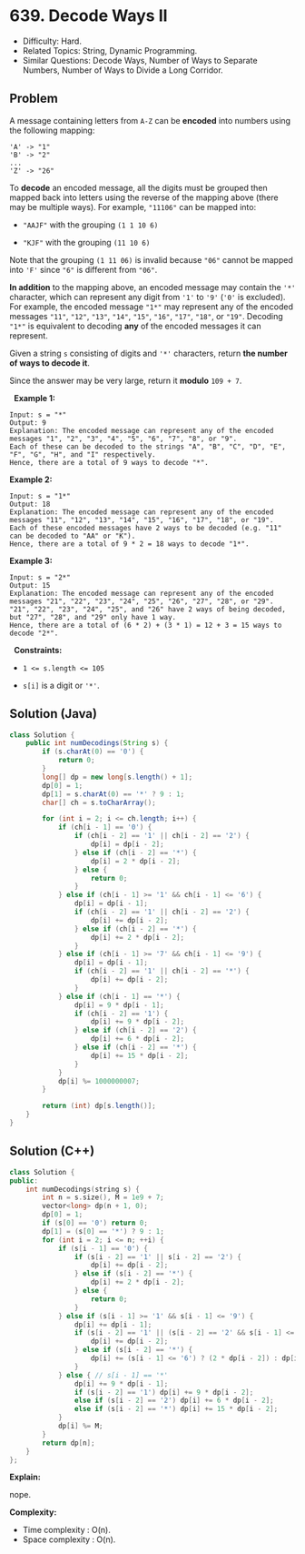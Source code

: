 # 639. Decode Ways II

- Difficulty: Hard.
- Related Topics: String, Dynamic Programming.
- Similar Questions: Decode Ways, Number of Ways to Separate Numbers, Number of Ways to Divide a Long Corridor.

## Problem

A message containing letters from ```A-Z``` can be **encoded** into numbers using the following mapping:

```
'A' -> "1"
'B' -> "2"
...
'Z' -> "26"
```

To **decode** an encoded message, all the digits must be grouped then mapped back into letters using the reverse of the mapping above (there may be multiple ways). For example, ```"11106"``` can be mapped into:


	
- ```"AAJF"``` with the grouping ```(1 1 10 6)```
	
- ```"KJF"``` with the grouping ```(11 10 6)```


Note that the grouping ```(1 11 06)``` is invalid because ```"06"``` cannot be mapped into ```'F'``` since ```"6"``` is different from ```"06"```.

**In addition** to the mapping above, an encoded message may contain the ```'*'``` character, which can represent any digit from ```'1'``` to ```'9'``` (```'0'``` is excluded). For example, the encoded message ```"1*"``` may represent any of the encoded messages ```"11"```, ```"12"```, ```"13"```, ```"14"```, ```"15"```, ```"16"```, ```"17"```, ```"18"```, or ```"19"```. Decoding ```"1*"``` is equivalent to decoding **any** of the encoded messages it can represent.

Given a string ```s``` consisting of digits and ```'*'``` characters, return **the **number** of ways to **decode** it**.

Since the answer may be very large, return it **modulo** ```109 + 7```.

 
**Example 1:**

```
Input: s = "*"
Output: 9
Explanation: The encoded message can represent any of the encoded messages "1", "2", "3", "4", "5", "6", "7", "8", or "9".
Each of these can be decoded to the strings "A", "B", "C", "D", "E", "F", "G", "H", and "I" respectively.
Hence, there are a total of 9 ways to decode "*".
```

**Example 2:**

```
Input: s = "1*"
Output: 18
Explanation: The encoded message can represent any of the encoded messages "11", "12", "13", "14", "15", "16", "17", "18", or "19".
Each of these encoded messages have 2 ways to be decoded (e.g. "11" can be decoded to "AA" or "K").
Hence, there are a total of 9 * 2 = 18 ways to decode "1*".
```

**Example 3:**

```
Input: s = "2*"
Output: 15
Explanation: The encoded message can represent any of the encoded messages "21", "22", "23", "24", "25", "26", "27", "28", or "29".
"21", "22", "23", "24", "25", and "26" have 2 ways of being decoded, but "27", "28", and "29" only have 1 way.
Hence, there are a total of (6 * 2) + (3 * 1) = 12 + 3 = 15 ways to decode "2*".
```

 
**Constraints:**


	
- ```1 <= s.length <= 105```
	
- ```s[i]``` is a digit or ```'*'```.

## Solution (Java)
```java
class Solution {
    public int numDecodings(String s) {
        if (s.charAt(0) == '0') {
            return 0;
        }
        long[] dp = new long[s.length() + 1];
        dp[0] = 1;
        dp[1] = s.charAt(0) == '*' ? 9 : 1;
        char[] ch = s.toCharArray();

        for (int i = 2; i <= ch.length; i++) {
            if (ch[i - 1] == '0') {
                if (ch[i - 2] == '1' || ch[i - 2] == '2') {
                    dp[i] = dp[i - 2];
                } else if (ch[i - 2] == '*') {
                    dp[i] = 2 * dp[i - 2];
                } else {
                    return 0;
                }
            } else if (ch[i - 1] >= '1' && ch[i - 1] <= '6') {
                dp[i] = dp[i - 1];
                if (ch[i - 2] == '1' || ch[i - 2] == '2') {
                    dp[i] += dp[i - 2];
                } else if (ch[i - 2] == '*') {
                    dp[i] += 2 * dp[i - 2];
                }
            } else if (ch[i - 1] >= '7' && ch[i - 1] <= '9') {
                dp[i] = dp[i - 1];
                if (ch[i - 2] == '1' || ch[i - 2] == '*') {
                    dp[i] += dp[i - 2];
                }
            } else if (ch[i - 1] == '*') {
                dp[i] = 9 * dp[i - 1];
                if (ch[i - 2] == '1') {
                    dp[i] += 9 * dp[i - 2];
                } else if (ch[i - 2] == '2') {
                    dp[i] += 6 * dp[i - 2];
                } else if (ch[i - 2] == '*') {
                    dp[i] += 15 * dp[i - 2];
                }
            }
            dp[i] %= 1000000007;
        }

        return (int) dp[s.length()];
    }
}
```

## Solution (C++)

```c++
class Solution {
public:
    int numDecodings(string s) {
        int n = s.size(), M = 1e9 + 7;
        vector<long> dp(n + 1, 0);
        dp[0] = 1;
        if (s[0] == '0') return 0;
        dp[1] = (s[0] == '*') ? 9 : 1;
        for (int i = 2; i <= n; ++i) {
            if (s[i - 1] == '0') {
                if (s[i - 2] == '1' || s[i - 2] == '2') {
                    dp[i] += dp[i - 2];
                } else if (s[i - 2] == '*') {
                    dp[i] += 2 * dp[i - 2];
                } else {
                    return 0;
                }
            } else if (s[i - 1] >= '1' && s[i - 1] <= '9') {
                dp[i] += dp[i - 1];
                if (s[i - 2] == '1' || (s[i - 2] == '2' && s[i - 1] <= '6')) {
                    dp[i] += dp[i - 2];
                } else if (s[i - 2] == '*') {
                    dp[i] += (s[i - 1] <= '6') ? (2 * dp[i - 2]) : dp[i - 2];
                }
            } else { // s[i - 1] == '*'
                dp[i] += 9 * dp[i - 1];
                if (s[i - 2] == '1') dp[i] += 9 * dp[i - 2];
                else if (s[i - 2] == '2') dp[i] += 6 * dp[i - 2];
                else if (s[i - 2] == '*') dp[i] += 15 * dp[i - 2];
            }
            dp[i] %= M;
        }
        return dp[n];
    }
};
```

**Explain:**

nope.

**Complexity:**

* Time complexity : O(n).
* Space complexity : O(n).
